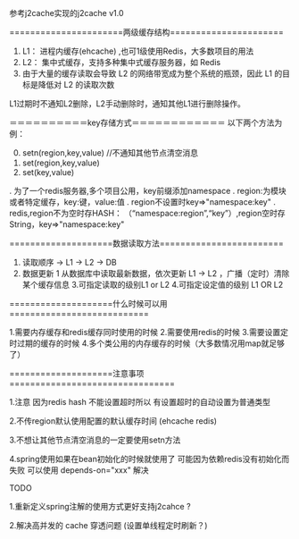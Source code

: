 
参考j2cache实现的j2cache v1.0



======================两级缓存结构======================

1. L1： 进程内缓存(ehcache)  ,也可1级使用Redis，大多数项目的用法
2. L2： 集中式缓存，支持多种集中式缓存服务器，如 Redis
3. 由于大量的缓存读取会导致 L2 的网络带宽成为整个系统的瓶颈，因此 L1 的目标是降低对 L2 的读取次数

L1过期时不通知L2删除，L2手动删除时，通知其他L1进行删除操作。


＝＝＝＝＝＝＝＝＝＝key存储方式＝＝＝＝＝＝＝＝＝＝＝＝
以下两个方法为例：

0. setn(region,key,value) //不通知其他节点清空消息
1. set(region,key,value)
2. set(key,value)


. 为了一个redis服务器,多个项目公用，key前缀添加namespace
. region:为模块或者特定缓存，key:键，value:值
. region不设置时key=>"namespace:key"
. redis,region不为空时存HASH： （“namespace:region”,“key”）,region空时存String，key=>"namespace:key"



====================数据读取方法========================

1. 读取顺序  -> L1 -> L2 -> DB
2. 数据更新
    1 从数据库中读取最新数据，依次更新 L1 -> L2 ，广播（定时）清除某个缓存信息
3.可指定读取的级别L1 or L2
4.可指定设定值的级别 L1 OR L2


====================什么时候可以用===========================

1.需要内存缓存和redis缓存同时使用的时候
2.需要使用redis的时候
3.需要设置定时过期的缓存的时候
4.多个类公用的内存缓存的时候（大多数情况用map就足够了）

====================注意事项================================

1.注意 因为redis hash 不能设置超时所以 有设置超时的自动设置为普通类型

2.不传region默认使用配置的默认缓存时间 (ehcache redis)

3.不想让其他节点清空消息的一定要使用setn方法

4.spring使用如果在bean初始化的时候就使用了  可能因为依赖redis没有初始化而失败   可以使用 depends-on="xxx" 解决

TODO

1.重新定义spring注解的使用方式更好支持j2cahce ?

2.解决高并发的 cache 穿透问题  (设置单线程定时刷新？)

